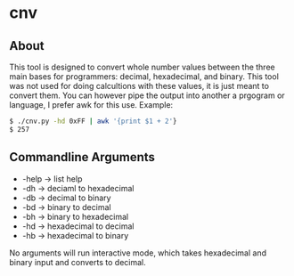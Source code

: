 # cnv

## About
This tool is designed to convert whole number values between the three main
bases for programmers: decimal, hexadecimal, and binary. This tool was not
used for doing calcultions with these values, it is just meant to convert
them. You can however pipe the output into another a prgogram or language, I
prefer awk for this use. Example:
```bash
$ ./cnv.py -hd 0xFF | awk '{print $1 + 2'}
$ 257
```

## Commandline Arguments
* -help -> list help
* -dh -> deciaml to hexadecimal
* -db -> decimal to binary
* -bd -> binary to decimal
* -bh -> binary to hexadecimal
* -hd -> hexadecimal to decimal
* -hb -> hexadecimal to binary  

No arguments will run interactive mode, which takes hexadecimal and binary
input and converts to decimal.
